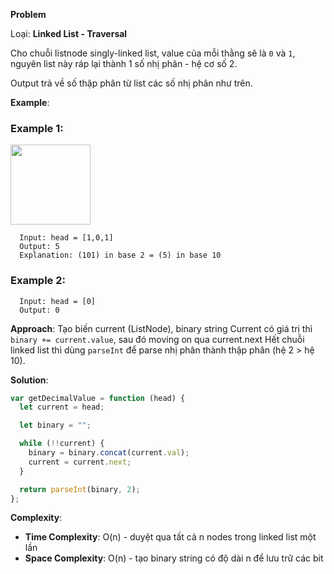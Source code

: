**Problem**

Loại: **Linked List - Traversal**

Cho chuỗi listnode singly-linked list, value của mỗi thằng sẽ là `0` và `1`, nguyên list này ráp lại thành 1 số nhị phân - hệ cơ số 2.

Output trả về số thập phân từ list các số nhị phân như trên.

**Example**:

### Example 1:

<img src="https://assets.leetcode.com/uploads/2019/12/05/graph-1.png" height="128" />

```
  Input: head = [1,0,1]
  Output: 5
  Explanation: (101) in base 2 = (5) in base 10
```

### Example 2:

```
  Input: head = [0]
  Output: 0
```

**Approach**:
Tạo biến current (ListNode), binary string
Current có giá trị thì `binary += current.value`, sau đó moving on qua current.next
Hết chuỗi linked list thì dùng `parseInt` để parse nhị phân thành thập phân (hệ 2 > hệ 10).

**Solution**:

```js
var getDecimalValue = function (head) {
  let current = head;

  let binary = "";

  while (!!current) {
    binary = binary.concat(current.val);
    current = current.next;
  }

  return parseInt(binary, 2);
};
```

**Complexity**:

- **Time Complexity**: O(n) - duyệt qua tất cả n nodes trong linked list một lần
- **Space Complexity**: O(n) - tạo binary string có độ dài n để lưu trữ các bit
